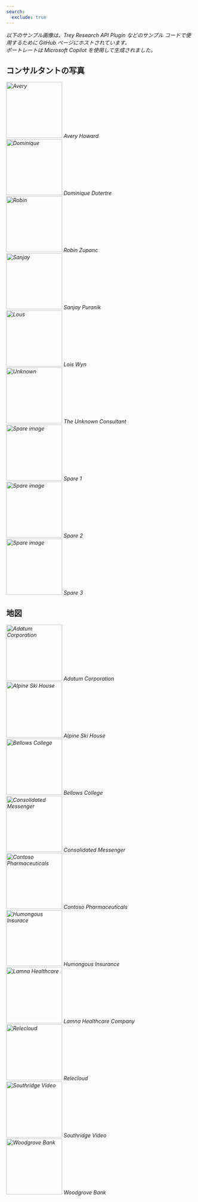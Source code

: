 ```yaml
---
search:
  exclude: true
---
```

以下のサンプル画像は、Trey Research API Plugin などのサンプル コードで使用するために GitHub ページにホストされています。  
ポートレートは Microsoft Copilot を使用して生成されました。

<style>
    img {
        height: 150px;
        width: 150px;
    }
    p {
        font-style: italic;
        padding: 0;
        margin: 0;
    }
</style>

## コンサルタントの写真

![Avery](./images/consultants/Avery.jpg)
Avery Howard

![Dominique](./images/consultants/Dominique.jpg)
Dominique Dutertre

![Robin](./images/consultants/Robin.jpg)
Robin Zupanc

![Sanjay](./images/consultants/Sanjay.jpg)
Sanjay Puranik

![Lous](./images/consultants/Lois.jpg)
Lois Wyn

![Unknown](./images/consultants/Unknown.jpg)
The Unknown Consultant

![Spare image](./images/consultants/Spare1.jpg)
Spare 1

![Spare image](./images/consultants/Spare2.jpg)
Spare 2

![Spare image](./images/consultants/Spare3.jpg)
Spare 3

## 地図

![Adatum Corporation](./images/maps/adatum-corporation.jpg)
Adatum Corporation

![Alpine Ski House](./images/maps/alpine-ski-house.jpg)
Alpine Ski House

![Bellows College](./images/maps/bellows-college.jpg)
Bellows College

![Consolidated Messenger](./images/maps/consolidated-messenger.jpg)
Consolidated Messenger

![Contoso Pharmaceuticals](./images/maps/contoso-pharmaceuticals.jpg)
Contoso Pharmaceuticals

![Humongous Insurace](./images/maps/humongous-insurance.jpg)
Humongous Insurance

![Lamna Healthcare](./images/maps/lamna-healthcare-company.jpg)
Lamna Healthcare Company

![Relecloud](./images/maps/relecloud.jpg)
Relecloud

![Southridge Video](./images/maps/southridge-video.jpg)
Southridge Video

![Woodgrove Bank](./images/maps/woodgrove-bank.jpg)
Woodgrove Bank